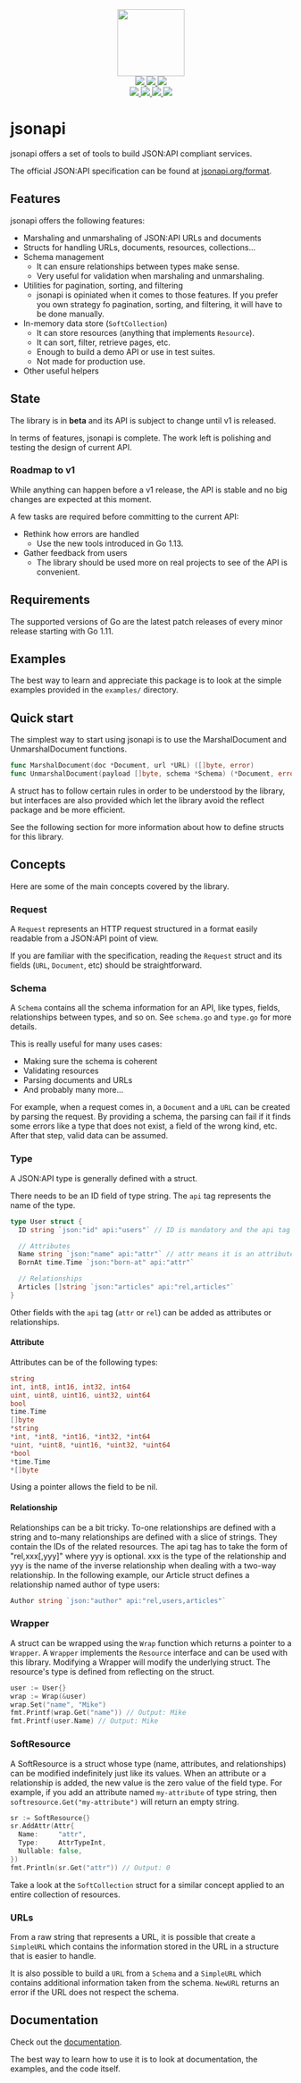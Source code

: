 <div align="center" style="text-align: center;">
  <img src="https://raw.githubusercontent.com/mfcochauxlaberge/jsonapi/master/assets/logo.png" height="120">
  <br>
  <a href="https://travis-ci.com/mfcochauxlaberge/jsonapi">
    <img src="https://travis-ci.com/mfcochauxlaberge/jsonapi.svg?branch=master">
  </a>
  <a href="https://goreportcard.com/report/github.com/mfcochauxlaberge/jsonapi">
    <img src="https://goreportcard.com/badge/github.com/mfcochauxlaberge/jsonapi">
  </a>
  <a href="https://codecov.io/gh/mfcochauxlaberge/jsonapi">
    <img src="https://img.shields.io/codecov/c/github/mfcochauxlaberge/jsonapi">
  </a>
  <br>
  <a href="https://github.com/mfcochauxlaberge/jsonapi/blob/master/go.mod">
    <img src="https://img.shields.io/badge/go%20version-1.11%2B-%2300acd7">
  </a>
  <a href="https://github.com/mfcochauxlaberge/jsonapi/blob/master/go.mod">
    <img src="https://img.shields.io/github/v/release/mfcochauxlaberge/jsonapi?include_prereleases&sort=semver">
  </a>
  <a href="https://github.com/mfcochauxlaberge/jsonapi/blob/master/LICENSE">
    <img src="https://img.shields.io/github/license/mfcochauxlaberge/jsonapi?color=a33">
  </a>
  <a href="https://pkg.go.dev/github.com/mfcochauxlaberge/jsonapi?tab=doc">
    <img src="https://img.shields.io/static/v1?label=doc&message=pkg.go.dev&color=007d9c">
  </a>
</div>

# jsonapi

jsonapi offers a set of tools to build JSON:API compliant services.

The official JSON:API specification can be found at [jsonapi.org/format](http://jsonapi.org/format).

## Features

jsonapi offers the following features:

* Marshaling and unmarshaling of JSON:API URLs and documents
* Structs for handling URLs, documents, resources, collections...
* Schema management
  * It can ensure relationships between types make sense.
  * Very useful for validation when marshaling and unmarshaling.
* Utilities for pagination, sorting, and filtering
  * jsonapi is opiniated when it comes to those features. If you prefer you own strategy fo pagination, sorting, and filtering, it will have to be done manually.
* In-memory data store (`SoftCollection`)
  * It can store resources (anything that implements `Resource`).
  * It can sort, filter, retrieve pages, etc.
  * Enough to build a demo API or use in test suites.
  * Not made for production use.
* Other useful helpers

## State

The library is in **beta** and its API is subject to change until v1 is released.

In terms of features, jsonapi is complete. The work left is polishing and testing the design of current API.

### Roadmap to v1

While anything can happen before a v1 release, the API is stable and no big changes are expected at this moment.

A few tasks are required before committing to the current API:

* Rethink how errors are handled
  * Use the new tools introduced in Go 1.13.
* Gather feedback from users
  * The library should be used more on real projects to see of the API is convenient.

## Requirements

The supported versions of Go are the latest patch releases of every minor release starting with Go 1.11.

## Examples

The best way to learn and appreciate this package is to look at the simple examples provided in the `examples/` directory.

## Quick start

The simplest way to start using jsonapi is to use the MarshalDocument and UnmarshalDocument functions.

```go
func MarshalDocument(doc *Document, url *URL) ([]byte, error)
func UnmarshalDocument(payload []byte, schema *Schema) (*Document, error)
```

A struct has to follow certain rules in order to be understood by the library, but interfaces are also provided which let the library avoid the reflect package and be more efficient.

See the following section for more information about how to define structs for this library.

## Concepts

Here are some of the main concepts covered by the library.

### Request

A `Request` represents an HTTP request structured in a format easily readable from a JSON:API point of view.

If you are familiar with the specification, reading the `Request` struct and its fields (`URL`, `Document`, etc) should be straightforward.

### Schema

A `Schema` contains all the schema information for an API, like types, fields, relationships between types, and so on. See `schema.go` and `type.go` for more details.

This is really useful for many uses cases:

* Making sure the schema is coherent
* Validating resources
* Parsing documents and URLs
* And probably many more...

For example, when a request comes in, a `Document` and a `URL` can be created by parsing the request. By providing a schema, the parsing can fail if it finds some errors like a type that does not exist, a field of the wrong kind, etc. After that step, valid data can be assumed.

### Type

A JSON:API type is generally defined with a struct.

There needs to be an ID field of type string. The `api` tag represents the name of the type.

```go
type User struct {
  ID string `json:"id" api:"users"` // ID is mandatory and the api tag sets the type

  // Attributes
  Name string `json:"name" api:"attr"` // attr means it is an attribute
  BornAt time.Time `json:"born-at" api:"attr"`

  // Relationships
  Articles []string `json:"articles" api:"rel,articles"`
}
```

Other fields with the `api` tag (`attr` or `rel`) can be added as attributes or relationships.

#### Attribute

Attributes can be of the following types:

```go
string
int, int8, int16, int32, int64
uint, uint8, uint16, uint32, uint64
bool
time.Time
[]byte
*string
*int, *int8, *int16, *int32, *int64
*uint, *uint8, *uint16, *uint32, *uint64
*bool
*time.Time
*[]byte
```

Using a pointer allows the field to be nil.

#### Relationship

Relationships can be a bit tricky. To-one relationships are defined with a string and to-many relationships are defined with a slice of strings. They contain the IDs of the related resources. The api tag has to take the form of "rel,xxx[,yyy]" where yyy is optional. xxx is the type of the relationship and yyy is the name of the inverse relationship when dealing with a two-way relationship. In the following example, our Article struct defines a relationship named author of type users:

```go
Author string `json:"author" api:"rel,users,articles"`
```

### Wrapper

A struct can be wrapped using the `Wrap` function which returns a pointer to a `Wrapper`. A `Wrapper` implements the `Resource` interface and can be used with this library. Modifying a Wrapper will modify the underlying struct. The resource's type is defined from reflecting on the struct.

```go
user := User{}
wrap := Wrap(&user)
wrap.Set("name", "Mike")
fmt.Printf(wrap.Get("name")) // Output: Mike
fmt.Printf(user.Name) // Output: Mike
```

### SoftResource

A SoftResource is a struct whose type (name, attributes, and relationships) can be modified indefinitely just like its values. When an attribute or a relationship is added, the new value is the zero value of the field type. For example, if you add an attribute named `my-attribute` of type string, then `softresource.Get("my-attribute")` will return an empty string.

```go
sr := SoftResource{}
sr.AddAttr(Attr{
  Name:     "attr",
  Type:     AttrTypeInt,
  Nullable: false,
})
fmt.Println(sr.Get("attr")) // Output: 0
```

Take a look at the `SoftCollection` struct for a similar concept applied to an entire collection of resources.

### URLs

From a raw string that represents a URL, it is possible that create a `SimpleURL` which contains the information stored in the URL in a structure that is easier to handle.

It is also possible to build a `URL` from a `Schema` and a `SimpleURL` which contains additional information taken from the schema. `NewURL` returns an error if the URL does not respect the schema.

## Documentation

Check out the [documentation](https://pkg.go.dev/github.com/mfcochauxlaberge/jsonapi?tab=doc).

The best way to learn how to use it is to look at documentation, the examples, and the code itself.
